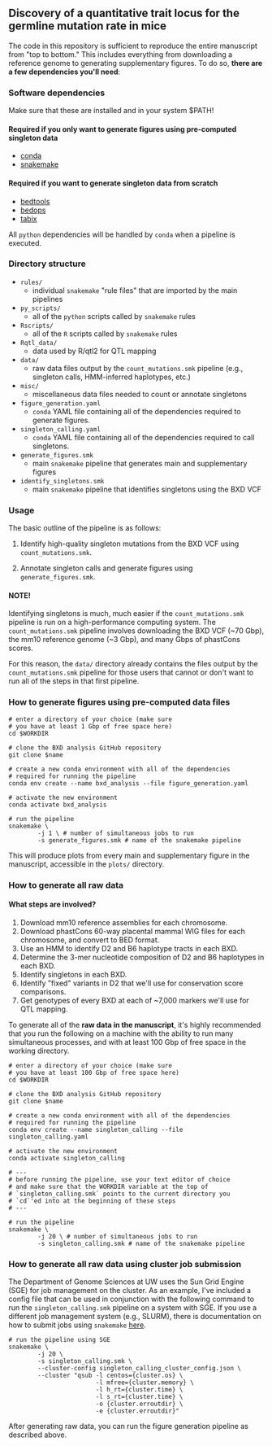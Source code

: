 ## Discovery of a quantitative trait locus for the germline mutation rate in mice

The code in this repository is sufficient to reproduce the entire manuscript from "top to bottom." This includes everything from
downloading a reference genome to generating supplementary figures. To do so, **there are a few dependencies you'll need**:

### Software dependencies
Make sure that these are installed and in your system $PATH!

#### Required if you only want to generate figures using pre-computed singleton data
* [conda](https://docs.conda.io/en/latest/)
* [snakemake](https://snakemake.readthedocs.io/en/stable/)

#### Required if you want to generate singleton data from scratch
* [bedtools](https://bedtools.readthedocs.io/en/latest/)
* [bedops](https://bedops.readthedocs.io/en/latest/)
* [tabix](http://www.htslib.org/doc/tabix.html)

All `python` dependencies will be handled by `conda` when a pipeline is executed. 

### Directory structure

* `rules/`
    * individual `snakemake` "rule files" that are imported by the main pipelines
* `py_scripts/`
    * all of the `python` scripts called by `snakemake` rules
* `Rscripts/`
    * all of the `R` scripts called by `snakemake` rules
* `Rqtl_data/`
    * data used by R/qtl2 for QTL mapping
* `data/`
    * raw data files output by the `count_mutations.smk` pipeline (e.g., singleton calls, HMM-inferred haplotypes, etc.)
* `misc/`
    * miscellaneous data files needed to count or annotate singletons
* `figure_generation.yaml`
    * `conda` YAML file containing all of the dependencies required to generate figures.
* `singleton_calling.yaml`
    * `conda` YAML file containing all of the dependencies required to call singletons.
* `generate_figures.smk`
    * main `snakemake` pipeline that generates main and supplementary figures
* `identify_singletons.smk`
    * main `snakemake` pipeline that identifies singletons using the BXD VCF

### Usage

The basic outline of the pipeline is as follows:

1) Identify high-quality singleton mutations from the BXD VCF using `count_mutations.smk`.

2) Annotate singleton calls and generate figures using `generate_figures.smk`.

#### NOTE!

Identifying singletons is much, much easier if the `count_mutations.smk` pipeline is run on a high-performance computing system. The `count_mutations.smk` pipeline involves downloading the BXD VCF (~70 Gbp), the mm10 reference genome (~3 Gbp), and many Gbps of phastCons scores.

For this reason, the `data/` directory already contains the files output by the `count_mutations.smk` pipeline for those users that cannot or don't want to run all of the steps in that first pipeline.

### How to generate figures using pre-computed data files

```
# enter a directory of your choice (make sure
# you have at least 1 Gbp of free space here)
cd $WORKDIR

# clone the BXD analysis GitHub repository
git clone $name

# create a new conda environment with all of the dependencies
# required for running the pipeline
conda env create --name bxd_analysis --file figure_generation.yaml

# activate the new environment
conda activate bxd_analysis

# run the pipeline
snakemake \
        -j 1 \ # number of simultaneous jobs to run
        -s generate_figures.smk # name of the snakemake pipeline
```

This will produce plots from every main and supplementary figure in the manuscript, accessible in the `plots/` directory.

### How to generate all raw data

#### What steps are involved?

1) Download mm10 reference assemblies for each chromosome.
2) Download phastCons 60-way placental mammal WIG files for each chromosome, and convert to BED format.
3) Use an HMM to identify D2 and B6 haplotype tracts in each BXD.
4) Determine the 3-mer nucleotide composition of D2 and B6 haplotypes in each BXD.
5) Identify singletons in each BXD.
6) Identify "fixed" variants in D2 that we'll use for conservation score comparisons.
7) Get genotypes of every BXD at each of ~7,000 markers we'll use for QTL mapping.

To generate all of the **raw data in the manuscript**, it's highly recommended that you run the following on a machine with the ability to run many simultaneous processes, and with at least 100 Gbp of free space in the working directory.

```
# enter a directory of your choice (make sure
# you have at least 100 Gbp of free space here)
cd $WORKDIR

# clone the BXD analysis GitHub repository
git clone $name

# create a new conda environment with all of the dependencies
# required for running the pipeline
conda env create --name singleton_calling --file singleton_calling.yaml

# activate the new environment
conda activate singleton_calling

# ---
# before running the pipeline, use your text editor of choice
# and make sure that the WORKDIR variable at the top of 
# `singleton_calling.smk` points to the current directory you
# `cd`'ed into at the beginning of these steps
# ---

# run the pipeline
snakemake \
        -j 20 \ # number of simultaneous jobs to run
        -s singleton_calling.smk # name of the snakemake pipeline
```

### How to generate all raw data using cluster job submission

The Department of Genome Sciences at UW uses the Sun Grid Engine (SGE) for job management on the cluster. As an example, I've included a config file that can be used in conjunction with the following command to run the `singleton_calling.smk` pipeline on a system with SGE. If you use a different job management system (e.g., SLURM), there is documentation on how to submit jobs using `snakemake` [here](https://snakemake.readthedocs.io/en/stable/executing/cluster.html).

```
# run the pipeline using SGE
snakemake \
        -j 20 \
        -s singleton_calling.smk \
        --cluster-config singleton_calling_cluster_config.json \
        --cluster "qsub -l centos={cluster.os} \
                        -l mfree={cluster.memory} \
                        -l h_rt={cluster.time} \
                        -l s_rt={cluster.time} \
                        -o {cluster.erroutdir} \
                        -e {cluster.erroutdir}"
```

After generating raw data, you can run the figure generation pipeline as described above. 